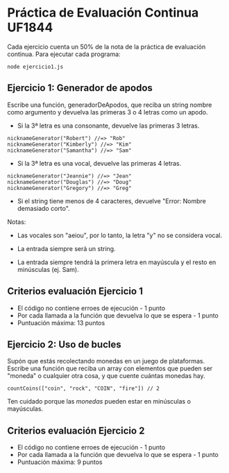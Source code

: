 # Práctica de Evaluación Continua UF1844

Cada ejercicio cuenta un 50% de la nota de la práctica de evaluación continua.
Para ejecutar cada programa:

`node ejercicio1.js`



## Ejercicio 1: Generador de apodos


Escribe una función, generadorDeApodos, que reciba un string nombre como argumento y devuelva las primeras 3 o 4 letras como un apodo.

- Si la 3ª letra es una consonante, devuelve las primeras 3 letras.

```
nicknameGenerator("Robert") //=> "Rob"
nicknameGenerator("Kimberly") //=> "Kim"
nicknameGenerator("Samantha") //=> "Sam"
```

- Si la 3ª letra es una vocal, devuelve las primeras 4 letras.

```
nicknameGenerator("Jeannie") //=> "Jean"
nicknameGenerator("Douglas") //=> "Doug"
nicknameGenerator("Gregory") //=> "Greg"
```

- Si el string tiene menos de 4 caracteres, devuelve "Error: Nombre demasiado corto".

Notas:

- Las vocales son "aeiou", por lo tanto, la letra "y" no se considera vocal.

- La entrada siempre será un string.

- La entrada siempre tendrá la primera letra en mayúscula y el resto en minúsculas (ej. Sam).

## Criterios evaluación Ejercicio 1

- El código no contiene erroes de ejecución - 1 punto
- Por cada llamada a la función que devuelva lo que se espera - 1 punto
- Puntuación máxima: 13 puntos

## Ejercicio 2: Uso de bucles

Supón que estás recolectando monedas en un juego de plataformas. Escribe una función que reciba un array con elementos que pueden ser "moneda" o cualquier otra cosa, y que cuente cuántas monedas hay.

`countCoins(["coin", "rock", "COIN", "fire"]) // 2`

Ten cuidado porque las _monedas_ pueden estar en minúsculas o mayúsculas.

## Criterios evaluación Ejercicio 2

- El código no contiene erroes de ejecución - 1 punto
- Por cada llamada a la función que devuelva lo que se espera - 1 punto
- Puntuación máxima: 9 puntos